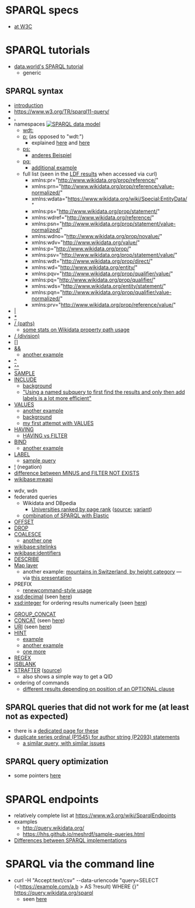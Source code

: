 # SPARQL specs

* [at W3C](https://www.w3.org/TR/sparql11-query/#neg-notexists-minus)

# SPARQL tutorials

* [data.world's SPARQL tutorial](https://docs.data.world/tutorials/sparql/index.html)
  - generic

## SPARQL syntax

* [introduction](http://rdf.myexperiment.org/howtosparql?)
* https://www.w3.org/TR/sparql11-query/
* [.](https://data-gov.tw.rpi.edu/wiki/How_to_use_SPARQL#Query_syntax)
* namespaces
[![SPARQL data model](https://upload.wikimedia.org/wikipedia/commons/3/33/SPARQL_data_representation.png)](https://commons.wikimedia.org/wiki/File:SPARQL_data_representation.png)
  * [wdt:](http://stackoverflow.com/questions/42927634/wikidata-sparql-query-returns-wrong-results/42929378#42929378)
  * [p:](https://query.wikidata.org/#select%20%3Fitem%20%3Fseriesordinal%20%3Fauthoritem%20where%20%7B%0A%20%20%3Fitem%20p%3AP2093%20%3Fauthorstring%20.%0A%20%20%3Fitem%20p%3AP50%20%3Fauthoritem%20.%0A%20%20%3Fauthoritem%20pq%3AP1545%20%3Fseriesordinal%20.%0A%20%20%3Fauthorstring%20pq%3AP1545%20%3Fseriesordinal%20.%0A%7D) (as opposed to "wdt:")
    - explained [here](https://docs.google.com/presentation/d/e/2PACX-1vT6TxLmaz9jC5SkTVJsI2vMbtpKm1nQa2AQq8X0lOpTXThGZWuGjC5agoc0JwcRxwpg8CWWX5NLYfZN/pub?start=false&loop=false&delayms=3000#slide=id.g26f16af45e_0_1124) and [here](https://www.mediawiki.org/wiki/Wikibase/Indexing/RDF_Dump_Format#Predicates)
  * [ps:](https://www.wikidata.org/wiki/Wikidata:SPARQL_query_service/queries/examples#Number_of_handed_out_academy_awards_per_award_type)
    - [anderes Beispiel](https://query.wikidata.org/#DESCRIBE%20%3Chttp%3A%2F%2Fwww.wikidata.org%2Fentity%2Fstatement%2FQ45023480-0834E761-E3CD-4160-AA1A-3F26F8A1C2B5%3E)
  * [pq:](https://www.wikidata.org/wiki/Wikidata:SPARQL_query_service/queries/examples#Number_of_handed_out_academy_awards_per_award_type)
    - [additional example](https://query.wikidata.org/#%23Taxon%20authors%20with%20Wikidata%20items%20and%20a%20Wikispecies%20sitelink%0ASELECT%20DISTINCT%20%3Fauthor%20%3Fitem%20%0AWHERE%0A%7B%0A%09%3Fitem%20%09schema%3Aabout%20%3Fauthor%20%3B%0A%09%09%09schema%3AisPartOf%20%3Chttps%3A%2F%2Fspecies.wikimedia.org%2F%3E%20.%0A%20%20%20%20%3Ftaxon%20%20pq%3AP405%20%3Fauthor%20.%0A%7D%0ALIMIT%20100)
  * full list (seen in the [LDF results](https://query.wikidata.org/bigdata/ldf?predicate=http%3A%2F%2Fwww.wikidata.org%2Fprop%2Fdirect%2FP932&page=1) when accessed via curl)
    * xmlns:pr="http://www.wikidata.org/prop/reference/"
    * xmlns:prn="http://www.wikidata.org/prop/reference/value-normalized/"
    * xmlns:wdata="https://www.wikidata.org/wiki/Special:EntityData/"
    * xmlns:ps="http://www.wikidata.org/prop/statement/"
    * xmlns:wdref="http://www.wikidata.org/reference/"
    * xmlns:psn="http://www.wikidata.org/prop/statement/value-normalized/"
    * xmlns:wdno="http://www.wikidata.org/prop/novalue/"
    * xmlns:wdv="http://www.wikidata.org/value/"
    * xmlns:p="http://www.wikidata.org/prop/"
    * xmlns:psv="http://www.wikidata.org/prop/statement/value/"
    * xmlns:wdt="http://www.wikidata.org/prop/direct/"
    * xmlns:wd="http://www.wikidata.org/entity/"
    * xmlns:pqv="http://www.wikidata.org/prop/qualifier/value/"
    * xmlns:pq="http://www.wikidata.org/prop/qualifier/"
    * xmlns:wds="http://www.wikidata.org/entity/statement/"
    * xmlns:pqn="http://www.wikidata.org/prop/qualifier/value-normalized/"
    * xmlns:prv="http://www.wikidata.org/prop/reference/value/"
* [|](https://query.wikidata.org/#SELECT%20%3Fcity%20%3FcityLabel%20%28MAX%28%3Finhabitants%29%20AS%20%3Finhabitants%29%20WHERE%20%7B%0A%20%3Fcity%20%28p%3AP31%2Fps%3AP31%29%2Fwdt%3AP279%2a%20wd%3AQ1637706.%0A%20MINUS%20%7B%20%3Finhabitant%20ps%3AP19%7Cps%3AP551%7Cps%3AP20%20%3Fcity.%20%7D%0A%20OPTIONAL%20%7B%20%3Fcity%20wdt%3AP1082%20%3Finhabitants.%20%7D%0A%20SERVICE%20wikibase%3Alabel%20%7B%20bd%3AserviceParam%20wikibase%3Alanguage%20%22en%22.%20%7D%0A%7D%0AGROUP%20BY%20%3Fcity%20%3FcityLabel)
* [\*](https://query.wikidata.org/#SELECT%20%3Fcity%20%3FcityLabel%20%28MAX%28%3Finhabitants%29%20AS%20%3Finhabitants%29%20WHERE%20%7B%0A%20%3Fcity%20%28p%3AP31%2Fps%3AP31%29%2Fwdt%3AP279%2a%20wd%3AQ1637706.%0A%20MINUS%20%7B%20%3Finhabitant%20ps%3AP19%7Cps%3AP551%7Cps%3AP20%20%3Fcity.%20%7D%0A%20OPTIONAL%20%7B%20%3Fcity%20wdt%3AP1082%20%3Finhabitants.%20%7D%0A%20SERVICE%20wikibase%3Alabel%20%7B%20bd%3AserviceParam%20wikibase%3Alanguage%20%22en%22.%20%7D%0A%7D%0AGROUP%20BY%20%3Fcity%20%3FcityLabel)
* [/ (paths)](https://query.wikidata.org/#SELECT%20%3Fcity%20%3FcityLabel%20%28MAX%28%3Finhabitants%29%20AS%20%3Finhabitants%29%20WHERE%20%7B%0A%20%3Fcity%20%28p%3AP31%2Fps%3AP31%29%2Fwdt%3AP279%2a%20wd%3AQ1637706.%0A%20MINUS%20%7B%20%3Finhabitant%20ps%3AP19%7Cps%3AP551%7Cps%3AP20%20%3Fcity.%20%7D%0A%20OPTIONAL%20%7B%20%3Fcity%20wdt%3AP1082%20%3Finhabitants.%20%7D%0A%20SERVICE%20wikibase%3Alabel%20%7B%20bd%3AserviceParam%20wikibase%3Alanguage%20%22en%22.%20%7D%0A%7D%0AGROUP%20BY%20%3Fcity%20%3FcityLabel)
  - [some stats on Wikidata property path usage](http://kasei.us/archives/2018/09/28/wikidata_property_paths.html)
* [/ (division)](https://query.wikidata.org/#%23%20average%20scientific%20articles%20per%20publisher%0ASELECT%20%28%3FarticleCount%2F%3FpublisherCount%20AS%20%3FarticlesPerPublisher%29%20WITH%20%7B%0A%20%20SELECT%20%28COUNT%28%3Farticle%29%20AS%20%3FarticleCount%29%20WHERE%20%7B%0A%20%20%20%20%3Farticle%20wdt%3AP31%20wd%3AQ13442814.%0A%20%20%7D%0A%7D%20AS%20%25articleCount%20WITH%20%7B%0A%20%20SELECT%20%28COUNT%28%3Fpublisher%29%20AS%20%3FpublisherCount%29%20WHERE%20%7B%0A%20%20%20%20%3Fpublication%20wdt%3AP31%2Fwdt%3AP279%2a%20wd%3AQ5633421%3B%0A%20%20%20%20%20%20%20%20%20%20%20%20%20%20%20%20%20wdt%3AP123%20%3Fpublisher.%0A%20%20%7D%0A%7D%20AS%20%25publisherCount%20WHERE%20%7B%0A%20%20INCLUDE%20%25articleCount.%0A%20%20INCLUDE%20%25publisherCount.%0A%7D)
* [\[\]](https://query.wikidata.org/#SELECT%20%3Fcause%20%3FcauseLabel%20%28COUNT%28%3Fperson%29%20AS%20%3Fcount%29%0AWHERE%0A%7B%0A%20%20%3Fperson%20wdt%3AP31%20wd%3AQ5%3B%0A%20%20%20%20%20%20%20%20%20%20wdt%3AP509%20%3Fcause%3B%0A%20%20%20%20%20%20%20%20%20%20wdt%3AP53%20%5B%5D.%0A%20%20SERVICE%20wikibase%3Alabel%20%7B%20bd%3AserviceParam%20wikibase%3Alanguage%20%22en%22.%20%7D%0A%7D%0AGROUP%20BY%20%3Fcause%20%3FcauseLabel%0AHAVING%28%3Fcount%20%3E%201%29%0AORDER%20BY%20DESC%28%3Fcount%29)
* [&&](https://query.wikidata.org/#SELECT%20%3Fcountry%20%3FcountryLabel%20%3Fpopulation%0A%28GROUP_CONCAT%28DISTINCT%20%3FcountryBLabel%20%3B%20separator%20%3D%20%22%2C%20%22%29%20AS%20%3FsimilarPopulation%29%0AWHERE%20%7B%0A%20%20%3Fcountry%20wdt%3AP31%20wd%3AQ6256%20.%0A%20%20%3Fcountry%20wdt%3AP1082%20%3Fpopulation%20.%0A%20%20%3FcountryB%20wdt%3AP31%20wd%3AQ6256%20.%0A%20%20%3FcountryB%20wdt%3AP1082%20%3FpopulationB%20.%0A%20%20FILTER%20%28%3Fcountry%20%21%3D%20%3FcountryB%20%26%26%20%3FpopulationB%20%3E%3D%20%3Fpopulation%20%2a%200.95%20%26%26%20%3FpopulationB%20%3C%3D%20%3Fpopulation%20%2a%201.05%29%0A%20%20%3Fcountry%20rdfs%3Alabel%20%3FcountryLabel%20.%20FILTER%20%28LANG%28%3FcountryLabel%29%20%3D%20%22en%22%29%20.%0A%20%20%3FcountryB%20rdfs%3Alabel%20%3FcountryBLabel%20.%20FILTER%20%28LANG%28%3FcountryBLabel%29%20%3D%20%22en%22%29%20.%0A%7D%0AGROUP%20BY%20%3Fcountry%20%3FcountryLabel%20%3Fpopulation%0AORDER%20BY%20%3FcountryLabel)
  - [another example](https://query.wikidata.org/#%23defaultView%3AImageGrid%0A%23Gallery%20of%20authors%20of%20scientific%20articles%20that%20have%20been%20published%20on%20this%20day%20of%20the%20year%0ASELECT%20DISTINCT%20%3Farticle%20%3FarticleLabel%20%3Fauthor%20%3FauthorLabel%20%3Fimage%20%28YEAR%28%3Fdate%29%20as%20%3Fyear%29%20%0AWHERE%0A%7B%0A%20%20%20%20BIND%28MONTH%28NOW%28%29%29%20AS%20%3FnowMonth%29%0A%20%20%20%20BIND%28DAY%28NOW%28%29%29%20AS%20%3FnowDay%29%0A%0A%20%20%20%20%3Farticle%20wdt%3AP31%20wd%3AQ13442814%3B%0A%20%20%20%20%20%20%20%20%20%20%20%20wdt%3AP577%20%3Fdate%20.%0A%20%20%20%20FILTER%20%28MONTH%28%3Fdate%29%20%3D%20%3FnowMonth%20%26%26%20DAY%28%3Fdate%29%20%3D%20%3FnowDay%29.%0A%20%20%20%20%3Farticle%20wdt%3AP50%20%3Fauthor.%0A%20%20%20%20%3Fauthor%20wdt%3AP18%20%3Fimage%20.%0A%20%20%20%20SERVICE%20wikibase%3Alabel%20%7B%0A%20%20%20%20%20%20%20%20bd%3AserviceParam%20wikibase%3Alanguage%20%22en%22%20.%0A%20%20%20%20%7D%0A%7D%0AORDER%20BY%20ASC%28%3Fdate%29%0ALIMIT%201000)
* [^](https://query.wikidata.org/#SELECT%20%2a%20WHERE%20%7B%0A%20%20%3Fauthor%20wdt%3AP31%20wd%3AQ5%3B%0A%20%20%20%20%20%20%20%20%20%20%5Ewdt%3AP50%20%3FfirstPublication%2C%20%3FlastPublication.%0A%20%20FILTER%28%3Fauthor%20%21%3D%20wd%3AQ4233718%29%20%23%20%E2%80%9Canonymous%E2%80%9D%20is%20a%20human%2C%20apparently%E2%80%BD%0A%20%20%3FfirstPublication%20wdt%3AP577%20%3FfirstPublicationDate.%20hint%3APrior%20hint%3ArangeSafe%20true.%0A%20%20%3FlastPublication%20wdt%3AP577%20%3FlastPublicationDate.%20hint%3APrior%20hint%3ArangeSafe%20true.%0A%20%20FILTER%28%3FfirstPublicationDate%20%3C%20%221950-01-01%22%5E%5Exsd%3AdateTime%29%0A%20%20FILTER%28%3FfirstPublicationDate%20%3C%20%3FlastPublicationDate%29%0A%20%20FILTER%28%3FlastPublicationDate%20%3E%20%222010-01-01%22%5E%5Exsd%3AdateTime%29%0A%7D%0ALIMIT%20100)  
* [^^](https://query.wikidata.org/#SELECT%20%2a%20WHERE%20%7B%0A%20%20%3Fauthor%20wdt%3AP31%20wd%3AQ5%3B%0A%20%20%20%20%20%20%20%20%20%20%5Ewdt%3AP50%20%3FfirstPublication%2C%20%3FlastPublication.%0A%20%20FILTER%28%3Fauthor%20%21%3D%20wd%3AQ4233718%29%20%23%20%E2%80%9Canonymous%E2%80%9D%20is%20a%20human%2C%20apparently%E2%80%BD%0A%20%20%3FfirstPublication%20wdt%3AP577%20%3FfirstPublicationDate.%20hint%3APrior%20hint%3ArangeSafe%20true.%0A%20%20%3FlastPublication%20wdt%3AP577%20%3FlastPublicationDate.%20hint%3APrior%20hint%3ArangeSafe%20true.%0A%20%20FILTER%28%3FfirstPublicationDate%20%3C%20%221950-01-01%22%5E%5Exsd%3AdateTime%29%0A%20%20FILTER%28%3FfirstPublicationDate%20%3C%20%3FlastPublicationDate%29%0A%20%20FILTER%28%3FlastPublicationDate%20%3E%20%222010-01-01%22%5E%5Exsd%3AdateTime%29%0A%7D%0ALIMIT%20100)  
* [SAMPLE](https://query.wikidata.org/#%23defaultView%3ATable%0ASELECT%20%3Fwork%20%3FworkLabel%20(min(%3Fdates)%20as%20%3Fdate)%20(sample(%3Fpages_)%20as%20%3Fpages)%20(sample(%3Fvenue_labels)%20as%20%3Fvenue)%20(group_concat(%3Fauthor_label%3B%20separator%3D%22%2C%20%22)%20as%20%3Fauthors)%20WHERE%20{%0A%20%20%3Fwork%20wdt%3AP50%20wd%3AQ20895785%20.%0A%20%20%3Fwork%20wdt%3AP50%20%3Fauthor%20.%0A%20%20%3Fauthor%20rdfs%3Alabel%20%3Fauthor_label%20.%20filter%20(lang(%3Fauthor_label)%20%3D%20%27en%27)%0A%20%20%0A%20%20optional%20{%20%3Fwork%20wdt%3AP577%20%3Fdates%20}%0A%20%20optional%20{%20%3Fwork%20wdt%3AP1104%20%3Fpages_%20}%0A%20%20optional%20{%20%3Fwork%20wdt%3AP1433%20%3Fvenues%20.%20%3Fvenues%20rdfs%3Alabel%20%3Fvenue_labels%20.%20filter%20(lang(%3Fvenue_labels)%20%3D%20%27en%27)%20}%0A%20%20SERVICE%20wikibase%3Alabel%20{%20bd%3AserviceParam%20wikibase%3Alanguage%20%22en,fr,de,ru,es,zh,jp%22.%20}%20%20%0A}%20group%20by%20%3Fwork%20%3FworkLabel%0Aorder%20by%20desc(%3Fdate))
* [INCLUDE](https://query.wikidata.org/#%23Scholarly%20articles%20with%20Wikimedia%20sitelinks%0ASELECT%20%3Fpublication%20%3FpublicationLabel%20%3Fsitelinks%20WITH%20%7B%0A%20%20SELECT%20%3Fpublication%20%28COUNT%28%3Fsitelink%29%20as%20%3Fsitelinks%29%20WHERE%0A%20%20%7B%0A%20%20%20%20%3Fpublication%20wdt%3AP31%20wd%3AQ13442814%20.%20%23scientific%20articles%0A%20%20%20%20%7B%3Fsitelink%20schema%3Aabout%20%3Fpublication%20.%20%7D%20%23sitelinks%0A%20%20%7D%0A%20%20GROUP%20BY%20%3Fpublication%0A%7D%20AS%20%25results%20WHERE%20%7B%0A%20%20INCLUDE%20%25results.%0A%20%20SERVICE%20wikibase%3Alabel%20%7B%20bd%3AserviceParam%20wikibase%3Alanguage%20%22en%22.%20%7D%0A%7D%0AORDER%20BY%20DESC%28%3Fsitelinks%29)
  - [background](https://wiki.blazegraph.com/wiki/index.php/NamedSubquery)
  - ["Using a named subquery to first find the results and only then add labels is a lot more efficient"](https://twitter.com/WikidataFacts/status/866912684285014016)
* [VALUES](https://query.wikidata.org/#%23Using%20VALUES%20for%20extracting%20scientific%20articles%20of%20specific%20authors%0A%23added%20before%202016-10%0A%0ASELECT%20%3Fentity%20%3Fdesc%20%3Fauthor%20WHERE%20%7B%0A%20%20VALUES%20%3Fwd_author%20%7Bwd%3AQ18016466%7D%20%23initialize%20%22%3Fwd_author%22%20with%20the%20Wikidata%20item%20%22Lydia%20Pintscher%22%20%20%0A%20%20%0A%20%20%3Fentity%20wdt%3AP31%20wd%3AQ13442814.%20%23filter%20by%20scientific%20articles%0A%20%20%3Fentity%20wdt%3AP50%20%3Fwd_author.%0A%20%20%0A%20%20%3Fwd_author%20rdfs%3Alabel%20%3Fauthor.%20%0A%20%20FILTER%28%28LANG%28%3Fauthor%29%29%20%3D%20%22en%22%29.%0A%20%20%0A%20%20%3Fentity%20rdfs%3Alabel%20%3Fdesc.%0A%20%20FILTER%28%28LANG%28%3Fdesc%29%29%20%3D%20%22en%22%29.%20%20%0A%7D)
  - [another example](https://query.wikidata.org/#%23defaultView%3ABubbleChart%0ASELECT%20DISTINCT%20%3Ftopic2%20%3Ftopic2Label%20%28COUNT%28DISTINCT%20%3Fwork2%29%20AS%20%3Fcount%29%20%23%3Fwork2%20%3Fwork2Label%20%23%3Fdate%20%0A%23%28GROUP_CONCAT%28DISTINCT%20%3Fauthor2Label%3B%20separator%3D%22%2C%20%22%29%20AS%20%3FauthorLabels%29%20%0A%23%28GROUP_CONCAT%28DISTINCT%20%3Ftopic2Label%3B%20separator%3D%22%2C%20%22%29%20AS%20%3FtopicLabels%29%20%0AWHERE%20%7B%0A%20%20%3Fwork%20wdt%3AP50%20wd%3AQ97270%20.%0A%20%20%3Fwork%20wdt%3AP50%20%3Fauthor1%20.%0A%20%20%3Fwork%20wdt%3AP50%20%3Fauthor2%20.%0A%20%20VALUES%20%3Fpublication_type%20%7B%20wd%3AQ13442814%20wd%3AQ571%20wd%3AQ26973022%7D%20%20%23%20journal%20and%20conference%20articles%2C%20books%2C%20not%20%28yet%3F%29%20software%0A%20%20%3Fwork2%20wdt%3AP31%20%3Fpublication_type%20%3B%0A%20%20%20%20%20%20%20%20%20wdt%3AP50%20%3Fauthor2%20%3B%0A%20%20%20%20%20%20%20%20%20wdt%3AP921%20%3Ftopic2%20.%0A%20%20MINUS%20%7B%20%3Fwork2%20wdt%3AP50%20wd%3AQ97270%20%7D%20.%0A%23%20%20OPTIONAL%20%7B%20%3Fwork2%20wdt%3AP921%20%3Ftopic2%20%7D%20.%0A%23%20%20%3Fauthor2%20rdfs%3Alabel%20%3Fauthor2Label%20.%20filter%20%28lang%28%3Fauthor2Label%29%20%3D%20%27en%27%29%0A%20%20%3Ftopic2%20rdfs%3Alabel%20%3Ftopic2Label%20.%20filter%20%28lang%28%3Ftopic2Label%29%20%3D%20%27en%27%29%0A%23%20%20%3Fwork2%20rdfs%3Alabel%20%3Fwork2Label%20.%20filter%20%28lang%28%3Fwork2Label%29%20%3D%20%27en%27%29%0A%7D%20GROUP%20BY%20%3Ftopic2%20%3Ftopic2Label%20%23%3Fwork2%20%3Fwork2Label%20%23%3Fdate%20%0AORDER%20BY%20DESC%20%28%3Fcount%29%0A%0A%23LIMIT%20200%0A)
  - [background](http://www.snee.com/bobdc.blog/2012/09/sparql-11s-new-values-keyword.html)
  - [my first attempt with VALUES](https://query.wikidata.org/#%23defaultView%3ATable%0A%23%20Publications%20citing%20papers%20from%20this%20page%0ASELECT%20%28min%28%3Fdates%29%20as%20%3Fdate%29%20%3Fwork%20%3FworkLabel%20WHERE%20%7B%0A%20%20VALUES%20%3Fwork1%20%7B%20wd%3AQ23307991%20wd%3AQ26822676%20wd%3AQ23332523%20wd%3AQ22035565%20wd%3AQ26277802%20wd%3AQ21132406%20wd%3AQ22066173%20wd%3AQ21679410%20wd%3AQ22341530%20wd%3AQ22032428%20wd%3AQ22067772%20wd%3AQ22122725%20wd%3AQ21092914%20wd%3AQ22001260%20wd%3AQ22065599%20wd%3AQ21195705%20wd%3AQ22273580%20wd%3AQ22067773%20wd%3AQ22001267%20wd%3AQ21032538%20wd%3AQ22000595%20wd%3AQ22273607%20wd%3AQ22121128%20wd%3AQ22021994%20wd%3AQ21092697%20wd%3AQ22273350%20wd%3AQ21146985%20wd%3AQ22063714%20wd%3AQ21090616%20wd%3AQ22251122%20wd%3AQ21092851%20wd%3AQ21265005%20wd%3AQ22036335%20wd%3AQ22001269%20wd%3AQ22034326%20wd%3AQ22305377%20wd%3AQ22341543%20wd%3AQ22341542%20wd%3AQ22341585%20wd%3AQ22341634%20wd%3AQ22665458%20wd%3AQ22667742%20wd%3AQ22667752%20wd%3AQ22680677%20wd%3AQ22695824%20wd%3AQ22695944%20wd%3AQ22696098%20wd%3AQ1192316%20wd%3AQ22810715%20wd%3AQ22813687%20wd%3AQ22923972%20wd%3AQ22939974%20wd%3AQ22939969%20wd%3AQ22939970%20wd%3AQ22952272%20wd%3AQ22978859%20wd%3AQ22979221%20wd%3AQ22979317%20wd%3AQ22979324%20wd%3AQ22997956%20wd%3AQ22998480%20wd%3AQ22914690%20wd%3AQ23008981%20wd%3AQ23009110%20wd%3AQ23011530%20wd%3AQ23021109%20wd%3AQ23042247%20wd%3AQ23042260%20wd%3AQ23048188%20wd%3AQ23052128%20wd%3AQ21558505%20wd%3AQ23054968%20wd%3AQ23058134%20wd%3AQ23302003%20wd%3AQ23308142%20wd%3AQ23308157%20wd%3AQ23308159%20wd%3AQ23308174%20wd%3AQ23308192%20wd%3AQ23308194%20wd%3AQ23308196%20wd%3AQ23328810%20wd%3AQ23329370%20wd%3AQ23329499%20wd%3AQ23331292%20wd%3AQ23331230%20wd%3AQ23671823%20wd%3AQ23747506%20wd%3AQ23747515%20wd%3AQ23747500%20wd%3AQ23757022%20wd%3AQ23763787%20wd%3AQ24035234%20wd%3AQ24028460%20wd%3AQ24048898%20wd%3AQ24048799%20wd%3AQ24048935%20wd%3AQ24040334%20wd%3AQ24048946%20wd%3AQ24048988%20wd%3AQ24049114%20wd%3AQ24049252%20wd%3AQ24049922%20wd%3AQ24049929%20wd%3AQ24050018%20wd%3AQ24050082%20wd%3AQ24050084%20wd%3AQ24052504%20wd%3AQ24054594%20wd%3AQ24083038%20wd%3AQ24083039%20wd%3AQ24090615%20wd%3AQ24091290%20wd%3AQ21534937%20wd%3AQ24205728%20wd%3AQ23327424%20wd%3AQ1362699%20wd%3AQ7310435%20wd%3AQ24264066%20wd%3AQ24271128%20wd%3AQ24273087%20wd%3AQ24255006%20wd%3AQ24273293%20wd%3AQ24273359%20wd%3AQ24273366%20wd%3AQ24276690%20wd%3AQ24276671%20wd%3AQ24276928%20wd%3AQ24261087%20wd%3AQ24279166%20wd%3AQ24282611%20wd%3AQ24282586%20wd%3AQ24282583%20wd%3AQ24282589%20wd%3AQ24282580%20wd%3AQ24282579%20wd%3AQ22250901%20wd%3AQ21709334%20wd%3AQ22066340%20wd%3AQ24290620%20wd%3AQ24261410%20wd%3AQ1138394%20wd%3AQ24456433%20wd%3AQ24492476%20wd%3AQ24492861%20wd%3AQ24494900%20wd%3AQ24514431%20wd%3AQ24515682%20wd%3AQ24521666%20%7D%0A%20%20%3Fwork%20wdt%3AP2860%20%3Fwork1%20.%0A%20%20optional%20%7B%20%3Fwork%20wdt%3AP577%20%3Fdates%20.%20%7D%0A%20%20SERVICE%20wikibase%3Alabel%20%7B%0A%20%20%20%20bd%3AserviceParam%20wikibase%3Alanguage%20%22en%2Cfr%2Cde%2Cru%2Ces%2Czh%2Cjp%22.%0A%20%20%7D%0A%7D%0Agroup%20by%20%3Fwork%20%3FworkLabel%0Aorder%20by%20desc%28%3Fdate%29%0ALIMIT%201000)
* [HAVING](http://stackoverflow.com/questions/36553600/sparql-limit-the-result-for-each-value-of-a-varible)
  - [HAVING vs FILTER](https://twitter.com/WikidataFacts/status/1016813974136946688)
* [BIND](https://query.wikidata.org/#SELECT%20%3FstationA%20%3FstationALabel%20%3FstationB%20%3FstationBLabel%20%3Fslope%20%3FaltA%20%3FaltB%20%3FcoordA%20%3FcoordB%20%3Fdiff%20%3Fdist%0AWHERE%0A%7B%0A%09%3FstationA%20wdt%3AP197%20%3FstationB%20.%0A%09%3FstationA%20wdt%3AP2044%20%3FaltA%20%3B%20wdt%3AP625%20%3FcoordA%20.%0A%09%3FstationB%20wdt%3AP2044%20%3FaltB%20%3B%20wdt%3AP625%20%3FcoordB%20.%0A%09BIND%28%20geof%3Adistance%28%20%3FcoordA%20%2C%20%3FcoordB%29%20as%20%3Fdist%20%29%20.%0A%09BIND%28%20%28%3FaltA%20-%20%3FaltB%29%20as%20%3Fdiff%20%29%0A%09BIND%28%20%28%3Fdiff%20%2F%20%3Fdist%29%20as%20%3Fslope%20%29%0A%09SERVICE%20wikibase%3Alabel%20%7B%20bd%3AserviceParam%20wikibase%3Alanguage%20%22fr%2Cen%22%20%7D%0A%7D%20order%20by%20desc%28%3Fslope%29)
  - [another example](https://query.wikidata.org/#SELECT%20%3Fitem%20%3FitemLabel%20%3Fid%20%3Furl%20WHERE%20%7B%20%0A%20%20wd%3AP3827%20wdt%3AP1630%20%3Fformatterurl%20.%0A%20%20%3Fitem%20wdt%3AP3827%20%3Fid%20%0A%20%20BIND%28IRI%28REPLACE%28%3Fid%2C%20%27%5E%28.%2B%29%24%27%2C%20%3Fformatterurl%29%29%20AS%20%3Furl%29%0A%20%20SERVICE%20wikibase%3Alabel%20%7B%20bd%3AserviceParam%20wikibase%3Alanguage%20%22en%22%20.%20%7D%0A%20%20%7D%0A%20%20%20%20%20%20%20%20)
* [LABEL](https://lists.wikimedia.org/pipermail/wikidata/2017-April/010508.html)  
  - [sample query](https://query.wikidata.org/#SELECT%20%20%3F_Geburtsdatum%20%20WHERE%20%7B%0A%20%20%3Fs%20%3Flabel%20%22Brian%20O%27Nolan%22%40en.%0A%20%20OPTIONAL%20%7B%20%3Fs%20wdt%3AP569%20%3F_Geburtsdatum.%20%7D%0A%7D)
* [!](https://twitter.com/WikidataFacts/status/866083538206150660) (negation)
* [difference between MINUS and FILTER NOT EXISTS](https://twitter.com/WikidataFacts/status/866081916600152064)
* [wikibase:mwapi](http://tinyurl.com/ycl6gu73)
- wdv, wdn
- federated queries
  - Wikidata and DBpedia
    - [Universities ranked by page rank](http://tinyurl.com/yc3eh4p4) ([source](https://twitter.com/thalhamm/status/902624787071164425); [variant](https://twitter.com/kidehen/status/902637011294707712))
  - [combination of SPARQL with Elastic](https://query.wikidata.org/#SELECT%20%3Fitem%20%20%28COUNT%28%3Fsitelink%29%20AS%20%3Fsites%29%20WHERE%20%7B%0A%20%20SERVICE%20wikibase%3Amwapi%20%7B%0A%20%20%20%20%20%20bd%3AserviceParam%20wikibase%3Aapi%20%22EntitySearch%22%20.%0A%20%20%20%20%20%20bd%3AserviceParam%20wikibase%3Aendpoint%20%22www.wikidata.org%22%20.%0A%20%20%20%20%20%20bd%3AserviceParam%20mwapi%3Asearch%20%22%E5%9B%9B%E5%B7%9D%22%20.%0A%20%20%20%20%20%20bd%3AserviceParam%20mwapi%3Alanguage%20%22zh%22%20.%0A%20%20%20%20%20%20%3Fitem%20wikibase%3AapiOutputItem%20mwapi%3Aitem%0A%20%20%7D%0A%20%20%3Fsitelink%20schema%3Aabout%20%3Fitem%0AMINUS%20%7B%3Fitem%20wdt%3AP31%20wd%3AQ4167410%7D%0A%7D%20GROUP%20BY%20%3Fitem%20ORDER%20BY%20DESC%28%3Fsites%29%20LIMIT%201)  
- [OFFSET](https://query.wikidata.org/#SELECT%20%3Farticle%20%3Ftitle%0AWITH%20{%0A%20SELECT%20%3Farticle%20%3Ftitle%0A%20WHERE%20{%0A%20%3Farticle%20wdt%3AP31%20wd%3AQ13442814%20%3B%0A%20wdt%3AP1476%20%3Ftitle%20.%0A%20}%20LIMIT%20500000%20OFFSET%200%0A}%20AS%20%25RESULTS%20{%0A%20INCLUDE%20%25RESULTS%0A%20FILTER%20(CONTAINS(LCASE(%3Ftitle)%2C%20"caffeine"))%0A}) 
- [DROP](https://wiki.blazegraph.com/wiki/index.php/SPARQL_Update#DROP_SOLUTIONS)
- [COALESCE](https://twitter.com/WikidataFacts/status/924361383919136773)
  - [another one](https://twitter.com/WikidataFacts/status/936545295692894208)
- [wikibase:sitelinks](http://tinyurl.com/y7ssp2gt)
- [wikibase:identifiers](http://tinyurl.com/y7ssp2gt)
- [DESCRIBE](https://query.wikidata.org/#DESCRIBE%20%3Chttp%3A%2F%2Fwww.wikidata.org%2Fentity%2Fstatement%2FQ45023480-0834E761-E3CD-4160-AA1A-3F26F8A1C2B5%3E)
- [Map layer](https://query.wikidata.org/#%23defaultView%3AMap%7B%22layer%22%3A%22%3Fplace%22%7D%0ASELECT%20DISTINCT%20%3Fperson%20%3FpersonLabel%20%3Fplace%20%3FplaceLabel%20%3Fcoord%20%0AWITH%20%7B%0A%20%20SELECT%20%3Fperson%20%3Fplace%20%3Fcoord%20WHERE%20%7B%0A%20%20%3Fperson%20wdt%3AP19%20%3Fplace%20%3B%0A%20%20%20%20%20%20%20%20%20%20wdt%3AP496%20%3Forcid%20.%0A%20%20%3Fplace%20wdt%3AP625%20%3Fcoord%20.%0A%20%7D%20%20%0A%7D%20AS%20%25results%0AWHERE%20%7B%0A%20%20INCLUDE%20%25results%20%0A%20%20SERVICE%20wikibase%3Alabel%20%7B%20bd%3AserviceParam%20wikibase%3Alanguage%20%22%5BAUTO_LANGUAGE%5D%2Cen%22.%20%7D%0A%7D)
  - another example: [mountains in Switzerland, by height category](https://query.wikidata.org/#SELECT%20%3Fitem%20%3FitemLabel%20%3Fcoord%20%3Fheight%20%3Flayer%20%3Fimage%20%0AWHERE%20%7B%20%3Fitem%20wdt%3AP31%20wd%3AQ8502.%20%0A%20%20%20%20%20%20%20%3Fitem%20wdt%3AP625%20%3Fcoord.%20%0A%20%20%20%20%20%20%20%3Fitem%20wdt%3AP17%20wd%3AQ39.%20%20%0A%20%20%20%20%20%20%20%3Fitem%20wdt%3AP2044%20%3Fheight%20.%20%0A%20%20%20%20%20%20%20BIND%28%20%0A%20%20%20%20%20%20%20%20%20IF%28%3Fheight%20%3C%201000%2C%20%22%3C1000%20metres%22%2C%20%0A%20%20%20%20%20%20%20%20%20%20%20%20IF%28%3Fheight%20%3C%202000%2C%20%221000%20-%202000%20metres%22%2C%20%0A%20%20%20%20%20%20%20%20%20%20%20%20%20%20%20IF%28%3Fheight%20%3C%203000%2C%20%222000%20-%203000%20metres%22%2C%20%0A%20%20%20%20%20%20%20%20%20%20%20%20%20%20%20%20%20%20IF%28%3Fheight%20%3C%204000%2C%20%223000%20-%204000%20metres%22%2C%20%22%3E%204000%20metres%22%29%0A%20%20%20%20%20%20%20%20%20%20%20%20%20%20%20%20%20%29%0A%20%20%20%20%20%20%20%20%20%20%20%20%20%20%29%0A%20%20%20%20%20%20%20%20%20%20%20%29%20AS%20%3Flayer%29.%20%0A%20%20%20%20%20%20%20OPTIONAL%20%7B%3Fitem%20wdt%3AP18%20%3Fimage.%7D%20%0A%20%20%20%20%20%20%20SERVICE%20wikibase%3Alabel%20%7B%20bd%3AserviceParam%20wikibase%3Alanguage%20%22%5BAUTO_LANGUAGE%5D%2Cen%22.%20%7D%20%0A%20%20%20%20%20%20%7D) &mdash; via [this presentation](https://twitter.com/csarasuagar/status/1048289434880364545)
- PREFIX
  - [renewcommand-style usage](https://query.wikidata.org/#PREFIX%20isA%3A%20%20%20%20%20%20%20%20%20%20%20%20%20%20%3Chttp%3A%2F%2Fwww.wikidata.org%2Fprop%2Fdirect%2FP31%3E%0APREFIX%20hasAuthor%3A%20%20%20%20%20%20%20%20%3Chttp%3A%2F%2Fwww.wikidata.org%2Fprop%2Fdirect%2FP50%3E%0APREFIX%20hasGender%3A%20%20%20%20%20%20%20%20%3Chttp%3A%2F%2Fwww.wikidata.org%2Fprop%2Fdirect%2FP21%3E%0APREFIX%20scholarlyArticle%3A%20%3Chttp%3A%2F%2Fwww.wikidata.org%2Fentity%2FQ13442814%3E%0APREFIX%20female%3A%20%20%20%20%20%20%20%20%20%20%20%3Chttp%3A%2F%2Fwww.wikidata.org%2Fentity%2FQ6581072%3E%0A%0ASELECT%20%3Farticle%20%3FarticleLabel%20%3Fauthor%20%3FauthorLabel%20WITH%20%7B%0A%20%20SELECT%20%3Fauthor%20WHERE%20%7B%0A%20%20%20%20%3Fauthor%20hasGender%3A%20female%3A%20.%0A%20%20%7D%20LIMIT%20250000%20OFFSET%200%0A%7D%20AS%20%25authors%20WITH%20%7B%0A%20%20SELECT%20%3Fauthor%20%3Farticle%20WHERE%20%7B%0A%20%20%20%20INCLUDE%20%25authors%0A%20%20%20%20%3Farticle%20isA%3A%20scholarlyArticle%3A%20%3B%0A%20%20%20%20%20%20%20%20%20%20%20%20%20hasAuthor%3A%20%3Fauthor%20.%0A%20%20%7D%20LIMIT%20500000%20OFFSET%200%0A%7D%20AS%20%25articles%20WHERE%20%7B%0A%20%20INCLUDE%20%25articles%0A%20%20SERVICE%20wikibase%3Alabel%20%7B%20bd%3AserviceParam%20wikibase%3Alanguage%20%22%5BAUTO_LANGUAGE%5D%2Cen%22.%20%7D%0A%7D)
- [xsd:decimal](https://stackoverflow.com/questions/49012872/duplicated-results-from-wikidata) (seen [here](https://twitter.com/piecesofuk/status/994960638358278145))
- [xsd:integer](https://query.wikidata.org/#SELECT%20%3FrfcId%20%3FitemLabel%20%3FclassLabel%20%3Fitem%0AWHERE%20%0A%7B%0A%20%20%3Fitem%20wdt%3AP31%20%3Fclass.%0A%20%20%3Fitem%20wdt%3AP892%20%3FrfcId.%0A%20%20SERVICE%20wikibase%3Alabel%20%7B%20bd%3AserviceParam%20wikibase%3Alanguage%20%22%5BAUTO_LANGUAGE%5D%2Cen%22.%20%7D%0A%7D%0AORDER%20BY%20xsd%3Ainteger%28%3FrfcId%29%0A) for ordering results numerically (seen [here](https://opendata.stackexchange.com/a/13042/1857))
* [GROUP_CONCAT](https://query.wikidata.org/embed.html#SELECT%20%3Fwinner%20%3FwinnerLabel%20%28COUNT%28%2a%29%20AS%20%3Fcount%29%20%28GROUP_CONCAT%28%3Fyear%29%20AS%20%3Fyears%29%0AWHERE%20%7B%0A%20%20%3Fitem%20wdt%3AP3450%20wd%3AQ19317%20%3B%20wdt%3AP582%20%3Fdate%20%3B%20wdt%3AP1346%2Fwdt%3AP1532%20%3Fwinner%20.%0A%20%20BIND%28YEAR%28%3Fdate%29%20AS%20%3Fyear%29%20.%0A%20%20FILTER%20%28%3Fyear%20%3C%3D%202018%29%20.%0A%20%20SERVICE%20wikibase%3Alabel%20%7B%20bd%3AserviceParam%20wikibase%3Alanguage%20%22%5BAUTO_LANGUAGE%5D%2Cen%22%20.%20%7D%0A%7D%0AGROUP%20BY%20%3Fwinner%20%3FwinnerLabel%0AORDER%20BY%20DESC%28%3Fcount%29%20%3Fyears)
* [CONCAT](https://query.wikidata.org/#SELECT%20%3FBibliothek%20%3FBibliothekLabel%20%20%3FStaatLabel%20%3FTwitter_Benutzername%20%28URI%28CONCAT%28%27https%3A%2F%2Ftwitter.com%2F%27%2CSTR%28%3FTwitter_Benutzername%29%29%29%20AS%20%3FTwitterURI%29%20WITH%20%20%7B%0A%20%20%0A%20%20SELECT%20DISTINCT%20%3FStaat%20WHERE%20%7B%0A%20%20%3FStaat%20wdt%3AP463%20wd%3AQ458.%0A%20%20%20%7D%20%7D%20as%20%25eu%0A%20%20WHERE%20%7Binclude%20%25eu%0A%20%20SERVICE%20wikibase%3Alabel%20%7B%20bd%3AserviceParam%20wikibase%3Alanguage%20%22%5BAUTO_LANGUAGE%5D%2Cen%22.%20%7D%0A%20%20%0A%20%20%3FBibliothek%20%28wdt%3AP31%2Fwdt%3AP279%2a%29%20wd%3AQ7075.%0A%20%20%3FBibliothek%20wdt%3AP17%20%3FStaat.%0A%20%20%3FBibliothek%20wdt%3AP2002%20%3FTwitter_Benutzername.%0A%0A%7D%0AORDER%20BY%20%3FStaatLabel) (seen [here](https://twitter.com/LibrErli/status/1021748008856297472))
* [URI](https://query.wikidata.org/#SELECT%20%3FBibliothek%20%3FBibliothekLabel%20%20%3FStaatLabel%20%3FTwitter_Benutzername%20%28URI%28CONCAT%28%27https%3A%2F%2Ftwitter.com%2F%27%2CSTR%28%3FTwitter_Benutzername%29%29%29%20AS%20%3FTwitterURI%29%20WITH%20%20%7B%0A%20%20%0A%20%20SELECT%20DISTINCT%20%3FStaat%20WHERE%20%7B%0A%20%20%3FStaat%20wdt%3AP463%20wd%3AQ458.%0A%20%20%20%7D%20%7D%20as%20%25eu%0A%20%20WHERE%20%7Binclude%20%25eu%0A%20%20SERVICE%20wikibase%3Alabel%20%7B%20bd%3AserviceParam%20wikibase%3Alanguage%20%22%5BAUTO_LANGUAGE%5D%2Cen%22.%20%7D%0A%20%20%0A%20%20%3FBibliothek%20%28wdt%3AP31%2Fwdt%3AP279%2a%29%20wd%3AQ7075.%0A%20%20%3FBibliothek%20wdt%3AP17%20%3FStaat.%0A%20%20%3FBibliothek%20wdt%3AP2002%20%3FTwitter_Benutzername.%0A%0A%7D%0AORDER%20BY%20%3FStaatLabel) (seen [here](https://twitter.com/LibrErli/status/1021748008856297472))
* [HINT](https://wiki.blazegraph.com/wiki/index.php/QueryHints)
  - [example](https://query.wikidata.org/#SELECT%20%2a%20WHERE%20%7B%0A%20%20%3Fauthor%20wdt%3AP31%20wd%3AQ5%3B%0A%20%20%20%20%20%20%20%20%20%20%5Ewdt%3AP50%20%3FfirstPublication%2C%20%3FlastPublication.%0A%20%20FILTER%28%3Fauthor%20%21%3D%20wd%3AQ4233718%29%20%23%20%E2%80%9Canonymous%E2%80%9D%20is%20a%20human%2C%20apparently%E2%80%BD%0A%20%20%3FfirstPublication%20wdt%3AP577%20%3FfirstPublicationDate.%20hint%3APrior%20hint%3ArangeSafe%20true.%0A%20%20%3FlastPublication%20wdt%3AP577%20%3FlastPublicationDate.%20hint%3APrior%20hint%3ArangeSafe%20true.%0A%20%20FILTER%28%3FfirstPublicationDate%20%3C%20%221950-01-01%22%5E%5Exsd%3AdateTime%29%0A%20%20FILTER%28%3FfirstPublicationDate%20%3C%20%3FlastPublicationDate%29%0A%20%20FILTER%28%3FlastPublicationDate%20%3E%20%222010-01-01%22%5E%5Exsd%3AdateTime%29%0A%7D%0ALIMIT%20100)  
  - [another example](https://query.wikidata.org/#SELECT%20%2a%20WHERE%20%7B%0A%20%20%3Fauthor%20wdt%3AP31%20wd%3AQ5%3B%0A%20%20%20%20%20%20%20%20%20%20%5Ewdt%3AP50%20%3FfirstPublication%2C%20%3FlastPublication.%0A%20%20FILTER%28%3Fauthor%20%21%3D%20wd%3AQ4233718%29%20%23%20%E2%80%9Canonymous%E2%80%9D%20is%20a%20human%2C%20apparently%E2%80%BD%0A%20%20%3FfirstPublication%20wdt%3AP577%20%3FfirstPublicationDate.%20hint%3APrior%20hint%3ArangeSafe%20true.%0A%20%20%3FlastPublication%20wdt%3AP577%20%3FlastPublicationDate.%20hint%3APrior%20hint%3ArangeSafe%20true.%0A%20%20FILTER%28%3FfirstPublicationDate%20%3C%20%221950-01-01%22%5E%5Exsd%3AdateTime%29%0A%20%20FILTER%28%3FfirstPublicationDate%20%3C%20%3FlastPublicationDate%29%0A%20%20FILTER%28%3FlastPublicationDate%20%3E%20%222010-01-01%22%5E%5Exsd%3AdateTime%29%0A%7D%0ALIMIT%20100)  
  - [one more](https://query.wikidata.org/#SELECT%20%3Fstate%20%3FstateLabel%20%3Fcapital%20%3FcapitalLabel%20WHERE%20%7B%0A%20%20%3Fstate%20wdt%3AP31%2Fwdt%3AP279%2a%20wd%3AQ3624078%3B%0A%20%20%20%20%20%20%20%20%20wdt%3AP36%20%3Fcapital.%0A%23%20%20MINUS%20%7B%20%3Fstate%20wdt%3AP576%7Cwdt%3AP582%20%3Fend.%20%7D%0A%20%20SERVICE%20wikibase%3Alabel%20%7B%0A%20%20%20%20bd%3AserviceParam%20wikibase%3Alanguage%20%22en%22.%0A%20%20%20%20%3Fstate%20rdfs%3Alabel%20%3FstateLabel.%0A%20%20%20%20%3Fcapital%20rdfs%3Alabel%20%3FcapitalLabel.%0A%20%20%7D%20hint%3APrior%20hint%3ArunLast%20false.%0A%20%20BIND%28CONCAT%28%22%5E%5B%22%2C%20%3FstateLabel%2C%20%22%5D%2a%24%22%29%20AS%20%3Fregex%29%0A%20%20FILTER%28REGEX%28%3FcapitalLabel%2C%20%3Fregex%2C%20%22i%22%29%29%0A%20%20MINUS%20%7B%20%3Fcapital%20wdt%3AP138%20%3Fstate.%20%7D%0A%7D)
* [REGEX](https://query.wikidata.org/#SELECT%20%3Fstate%20%3FstateLabel%20%3Fcapital%20%3FcapitalLabel%20WHERE%20%7B%0A%20%20%3Fstate%20wdt%3AP31%2Fwdt%3AP279%2a%20wd%3AQ3624078%3B%0A%20%20%20%20%20%20%20%20%20wdt%3AP36%20%3Fcapital.%0A%23%20%20MINUS%20%7B%20%3Fstate%20wdt%3AP576%7Cwdt%3AP582%20%3Fend.%20%7D%0A%20%20SERVICE%20wikibase%3Alabel%20%7B%0A%20%20%20%20bd%3AserviceParam%20wikibase%3Alanguage%20%22en%22.%0A%20%20%20%20%3Fstate%20rdfs%3Alabel%20%3FstateLabel.%0A%20%20%20%20%3Fcapital%20rdfs%3Alabel%20%3FcapitalLabel.%0A%20%20%7D%20hint%3APrior%20hint%3ArunLast%20false.%0A%20%20BIND%28CONCAT%28%22%5E%5B%22%2C%20%3FstateLabel%2C%20%22%5D%2a%24%22%29%20AS%20%3Fregex%29%0A%20%20FILTER%28REGEX%28%3FcapitalLabel%2C%20%3Fregex%2C%20%22i%22%29%29%0A%20%20MINUS%20%7B%20%3Fcapital%20wdt%3AP138%20%3Fstate.%20%7D%0A%7D)  
* [ISBLANK](https://www.wikidata.org/w/index.php?title=Wikidata:Request_a_query&oldid=733581432#Award_winning_women_with_no_article_a_or_no_language)
* [STRAFTER](https://query.wikidata.org/#SELECT%20%3Fitem%20%3Fsitelinks%20%3Fidentifiers%0AWITH%20%7B%0A%20%20SELECT%20%3Fitem%20WHERE%20%7B%0A%20%20%20%20VALUES%20%3Fgametype%20%7B%0A%20%20%20%20%20%20wd%3AQ7889%0A%20%20%20%20%20%20wd%3AQ16070115%0A%20%20%20%20%20%20wd%3AQ705867%0A%20%20%20%20%7D%0A%20%20%20%20%3Fitem%20wdt%3AP31%20%3Fgametype.%0A%20%20%20%20BIND%28xsd%3Ainteger%28STRAFTER%28str%28%3Fitem%29%2C%20%22Q%22%29%29%20AS%20%3Fqid%29%0A%20%20%20%20FILTER%28%3Fqid%20%3E%2055000000%29%0A%20%20%7D%0A%20%20ORDER%20BY%20DESC%28%3Fqid%29%0A%20%20LIMIT%2050%0A%7D%20AS%20%25items%0AWITH%20%7B%0A%20%20SELECT%20%3Fitem%20%28GROUP_CONCAT%28%3Fsitelink%29%20as%20%3Fsitelinks%29%20WHERE%20%7B%0A%20%20%20%20INCLUDE%20%25items.%0A%20%20%20%20OPTIONAL%20%7B%20%0A%20%20%20%20%20%20%3Farticle%20a%20schema%3AArticle%3B%0A%20%20%20%20%20%20%20%20%20%20%20%20%20%20%20schema%3Aabout%20%3Fitem%3B%0A%20%20%20%20%20%20%20%20%20%20%20%20%20%20%20schema%3AinLanguage%20%3Flanguage.%20%0A%20%20%20%20%20%20BIND%28CONCAT%28%22%5B%22%2C%20STR%28%3Farticle%29%2C%20%22%20%22%2C%20%3Flanguage%2C%20%22%5D%22%29%20AS%20%3Fsitelink%29%0A%20%20%20%20%7D%0A%20%20%7D%0A%20%20GROUP%20BY%20%3Fitem%0A%7D%20AS%20%25itemsWithSitelinks%0AWITH%20%7B%0A%20%20SELECT%20%3Fitem%20%28GROUP_CONCAT%28%3Fidentifier%29%20as%20%3Fidentifiers%29%20WHERE%20%7B%0A%20%20%20%20INCLUDE%20%25items.%0A%20%20%20%20OPTIONAL%20%7B%0A%20%20%20%20%20%20%3Fproperty%20a%20wikibase%3AProperty%3B%0A%20%20%20%20%20%20%20%20%20%20%20%20%20%20%20%20wdt%3AP31%2Fwdt%3AP279%2a%20wd%3AQ28147643%3B%0A%20%20%20%20%20%20%20%20%20%20%20%20%20%20%20%20wikibase%3ApropertyType%20wikibase%3AExternalId%3B%0A%20%20%20%20%20%20%20%20%20%20%20%20%20%20%20%20wdt%3AP1630%20%3FformatterUrl%3B%0A%20%20%20%20%20%20%20%20%20%20%20%20%20%20%20%20wikibase%3AdirectClaim%20%3Fwdt%3B%0A%20%20%20%20%20%20%20%20%20%20%20%20%20%20%20%20rdfs%3Alabel%20%3FpropertyLabel.%0A%20%20%20%20%20%20FILTER%28LANG%28%3FpropertyLabel%29%20%3D%20%22en%22%29%0A%20%20%20%20%20%20%3Fitem%20%3Fwdt%20%3Fid.%0A%20%20%20%20%20%20BIND%28IRI%28REPLACE%28%3Fid%2C%20%27%5E%28.%2B%29%24%27%2C%20%3FformatterUrl%29%29%20AS%20%3Furl%29%0A%20%20%20%20%20%20BIND%28CONCAT%28%22%5B%22%2C%20STR%28%3Furl%29%2C%20%22%20%22%2C%20%3FpropertyLabel%2C%20%22%5D%22%29%20AS%20%3Fidentifier%29%0A%20%20%20%20%7D%0A%20%20%7D%0A%20%20GROUP%20BY%20%3Fitem%0A%7D%20AS%20%25itemsWithExternalIdentifiers%0AWHERE%20%7B%0A%20%20INCLUDE%20%25itemsWithSitelinks.%0A%20%20INCLUDE%20%25itemsWithExternalIdentifiers.%0A%7D) ([source](https://twitter.com/WikidataFacts/status/1038084838773927938))
  - also shows a simple way to get a QID
* ordering of commands
  - [different results depending on position of an OPTIONAL clause](https://twitter.com/WikidataFacts/status/1047954011700252672)

## SPARQL queries that did not work for me (at least not as expected)

* there is a [dedicated page for these](https://www.wikidata.org/wiki/Wikidata:SPARQL_query_service/suggestions)
* [duplicate series ordinal (P1545) for author string (P2093) statements](https://query.wikidata.org/#select%20%3Fitem%20%3Fseriesordinal%20where%20%7B%0A%20%20%3Fitem%20p%3AP50%20%3Fauthorstring%20%3B%0A%20%20%20%20%20%20%20%20p%3AP50%20%3Fauthorstring2%20.%0A%20%20%3Fauthorstring%20pq%3AP1545%20%3Fseriesordinal%20.%0A%20%20%3Fauthorstring2%20pq%3AP1545%20%3Fseriesordinal%20.%0A%7D)
  - [a similar query, with similar issues](https://query.wikidata.org/#select%20%3Fitem%20%3Fseriesordinal%20%3Fauthoritem%20where%20%7B%0A%20%20%3Fitem%20p%3AP2093%20%3Fauthorstring%20.%0A%20%20%3Fitem%20p%3AP50%20%3Fauthoritem%20.%0A%20%20%3Fauthoritem%20pq%3AP1545%20%3Fseriesordinal%20.%0A%20%20%3Fauthorstring%20pq%3AP1545%20%3Fseriesordinal%20.%0A%7D)

## SPARQL query optimization

* some pointers [here](https://www.wikidata.org/wiki/Wikidata:SPARQL_query_service/query_optimization)

# SPARQL endpoints

- relatively complete list at https://www.w3.org/wiki/SparqlEndpoints
- examples
  * http://query.wikidata.org/
  * https://hhs.github.io/meshrdf/sample-queries.html
- [Differences between SPARQL implementations](https://twitter.com/jjmhtp/status/1007415531526348800)

# SPARQL via the command line

- curl -H "Accept:text/csv" --data-urlencode "query=SELECT (<https://example.com/a,b > AS ?result) WHERE {}" https://query.wikidata.org/sparql
  - seen [here](https://twitter.com/jindrichmynarz/status/1020319524820791298)
